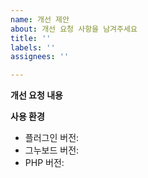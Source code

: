 ```yaml
---
name: 개선 제안
about: 개선 요청 사항을 남겨주세요
title: ''
labels: ''
assignees: ''

---
```


**개선 요청 내용**


**사용 환경**
- 플러그인 버전: 
- 그누보드 버전: 
- PHP 버전:
